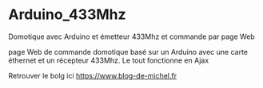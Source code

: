 # Arduino_433Mhz
Domotique avec Arduino et émetteur 433Mhz et commande par page Web

page Web de commande domotique basé sur un Arduino avec une carte éthernet et un récepteur 433Mhz.
Le tout fonctionne en Ajax 

Retrouver le bolg ici https://www.blog-de-michel.fr

